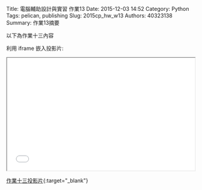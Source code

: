 Title: 電腦輔助設計與實習 作業13
Date: 2015-12-03 14:52
Category: Python
Tags: pelican, publishing
Slug: 2015cp_hw_w13
Authors: 40323138
Summary: 作業13摘要

以下為作業十三內容

利用 iframe 嵌入投影片:

<iframe src="simplest12.html" width="500" height="300"></iframe>

[作業十三投影片](simplest12.html){:target="_blank"}



